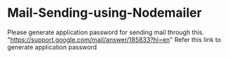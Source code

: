 # Mail-Sending-using-Nodemailer
Please generate application password for sending mail through this.
"https://support.google.com/mail/answer/185833?hl=en" 
Refer this link to generate application password
